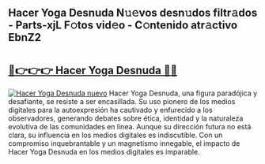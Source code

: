 ## Hacer Yoga Desnuda N𝚞𝚎vos desn𝚞dos filtr𝚊dos - Parts-xjL F𝚘tos vid𝚎o - C𝚘ntenido atr𝚊ctivo EbnZ2

# <h2><a href="http://mbcz2d4.tromn.icu/?c=Hacer+Yoga+Desnuda">🔗👉👉👉 Hacer Yoga Desnuda 🔗🔗</a></h2>

[![Hacer Yoga Desnuda nuevo](https://i.imgur.com/pEAQMta.gif)](http://mbcz2d4.tromn.icu/?c=Hacer+Yoga+Desnuda)
Hacer Yoga Desnuda, una figura paradójica y desafiante, se resiste a ser encasillada. Su uso pionero de los medios digitales para la autoexpresión ha cautivado y enfurecido a los observadores, generando debates sobre ética, identidad y la naturaleza evolutiva de las comunidades en línea. Aunque su dirección futura no está clara, su influencia en los medios digitales es indiscutible. Con un compromiso inquebrantable y un magnetismo innegable, el impacto de Hacer Yoga Desnuda en los medios digitales es imparable.
